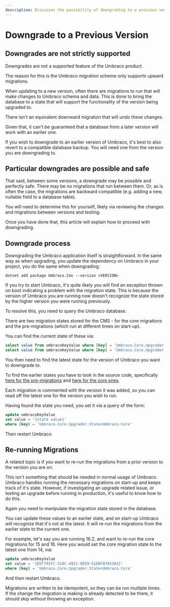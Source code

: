 ```yaml
---
description: Discusses the possibility of downgrading to a previous version, along with the related topic of re-running the migrations that have occurred during an upgrade
---
```


# Downgrade to a Previous Version

## Downgrades are not strictly supported

Downgrades are not a supported feature of the Umbraco product.

The reason for this is the Umbraco migration scheme only supports upward migrations.

When updating to a new version, often there are migrations to run that will make changes to Umbraco schema and data. This is done to bring the database to a state that will support the functionality of the version being upgraded to.

There isn't an equivalent downward migration that will undo these changes.

Given that, it can't be guaranteed that a database from a later version will work with an earlier one.

If you wish to downgrade to an earlier version of Umbraco, it's best to also revert to a compatible database backup. You will need one from the version you are downgrading to.

## Particular downgrades are possible and safe

That said, between some versions, a downgrade may be possible and perfectly safe. There may be no migrations that run between them. Or, as is often the case, the migrations are backward compatible (e.g. adding a new, nullable field to a database table).

You will need to determine this for yourself, likely via reviewing the changes and migrations between versions and testing.

Once you have done that, this article will explain how to proceed with downgrading.

## Downgrade process

Downgrading the Umbraco application itself is straightforward. In the same way as when upgrading, you update the dependency on Umbraco in your project, you do the same when downgrading:

`dotnet add package Umbraco.Cms --version <VERSION>`

If you try to start Umbraco, it's quite likely you will find an exception thrown on boot indicating a problem with the migration state. This is because the version of Umbraco you are running now doesn't recognize the state stored by the higher version you were running previously.

To resolve this, you need to query the Umbraco database.

There are two migration states stored for the CMS - for the core migrations and the pre-migrations (which run at different times on start-up).

You can find the current state of these via:

```sql
select value from umbracoKeyValue where [key] = 'Umbraco.Core.Upgrader.State+Umbraco.Core.Premigrations'
select value from umbracoKeyValue where [key] = 'Umbraco.Core.Upgrader.State+Umbraco.Core'
```

You then need to find the latest state for the version of Umbraco you want to downgrade to.

To find the earlier states you have to look in the source code, specifically [here for the pre-migrations](https://github.com/umbraco/Umbraco-CMS/blob/main/src/Umbraco.Infrastructure/Migrations/Upgrade/UmbracoPremigrationPlan.cs) and [here for the core ones](https://github.com/umbraco/Umbraco-CMS/blob/main/src/Umbraco.Infrastructure/Migrations/Upgrade/UmbracoPlan.cs).

Each migration is commented with the version it was added, so you can read off the latest one for the version you wish to run.

Having found the state you need, you set it via a query of the form:

```sql
update umbracoKeyValue
set value = '{state value}'
where [key] = 'Umbraco.Core.Upgrader.State+Umbraco.Core'
```

Then restart Umbraco.

## Re-running Migrations

A related topic is if you want to re-run the migrations from a prior version to the version you are on.

This isn't something that should be needed in normal usage of Umbraco. Umbraco handles running the necessary migrations on start-up and keeps track of it's state. However, if investigating an upgrade related issue, or testing an upgrade before running in production, it's useful to know how to do this.

Again you need to manipulate the migration state stored in the database.

You can update these values to an earlier state, and on start-up Umbraco will recognize that it's not at the latest. It will re-run the migrations from the earlier state to the current one.

For example, let's say you are running 16.2, and want to re-run the core migrations for 15 and 16. Here you would set the core migration state to the latest one from 14, via:

```sql
update umbracoKeyValue
set value = '{EEF792FC-318C-4921-9859-51EBF07A53A3}'
where [key] = 'Umbraco.Core.Upgrader.State+Umbraco.Core'
```

And then restart Umbraco.

Migrations are written to be idempotent, so they can be run multiple times. If the change the migration is making is already detected to be there, it should skip without throwing an exception.
